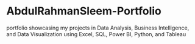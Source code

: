# AbdulRahmanSleem-Portfolio
portfolio showcasing my projects in Data Analysis, Business Intelligence, and Data Visualization using Excel, SQL, Power BI, Python, and Tableau
